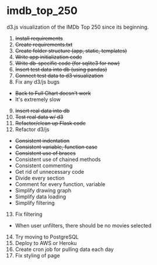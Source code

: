 # imdb_top_250
d3.js visualization of the IMDb Top 250 since its beginning.

1. ~~Install requirements~~
2. ~~Create requirements.txt~~
3. ~~Create folder structure (app, static, templates)~~
4. ~~Write app initialization code~~
5. ~~Write db-specific code (for sqlite3 for now)~~
6. ~~Insert test data into db (using pandas)~~
7. ~~Connect test data to d3 visualization~~
8. Fix any d3/js bugs
  * ~~Back to Full Chart doesn't work~~
  * It's extremely slow
9. ~~Insert real data into db~~
10. ~~Test real data w/ d3~~
11. ~~Refactor/clean up Flask code~~
12. Refactor d3/js
  * ~~Consistent indentation~~
  * ~~Consistent variable, function case~~
  * ~~Consistent use of braces~~
  * Consistent use of chained methods
  * Consistent commenting
  * Get rid of unnecessary code
  * Divide every section
  * Comment for every function, variable
  * Simplify drawing graph
  * Simplify data loading
  * Simplify filtering
13. Fix filtering
  * When user unfilters, there should be no movies selected
14. Try moving to PostgreSQL
15. Deploy to AWS or Heroku
16. Create cron job for pulling data each day
17. Fix styling of page